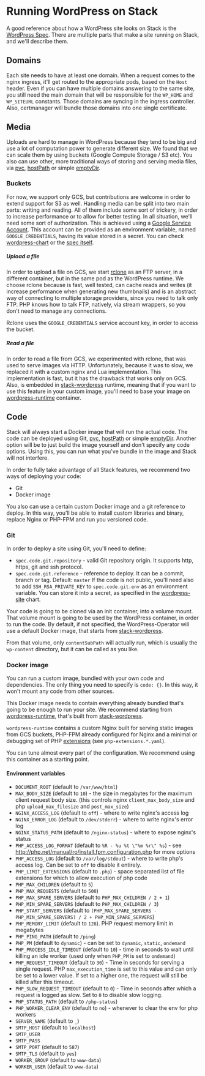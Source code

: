 # Running WordPress on Stack

A good reference about how a WordPress site looks on Stack is the [WordPress Spec](https://github.com/presslabs/wordpress-operator#deploying-a-wordpress-site).
There are multiple parts that make a site running on Stack, and we'll describe them.

## Domains
Each site needs to have at least one domain. When a request comes to the nginx ingress, it'll get routed to the appropriate pods, based on the `Host` header.
Even if you can have multiple domains answering to the same site, you still need the main domain that will be responsible for the `WP_HOME` and `WP_SITEURL` constants.
Those domains are syncing in the ingress controller. Also, certmanager will bundle those domains into one single certificate.

## Media
Uploads are hard to manage in WordPress because they tend to be big and use a lot of computation power to generate different size.
We found that we can scale them by using buckets (Google Compute Storage / S3 etc). You also can use other, more traditional ways of
storing and serving media files, via [pvc](https://kubernetes.io/docs/concepts/storage/persistent-volumes/), [hostPath](https://kubernetes.io/docs/concepts/storage/volumes/#hostpath) or 
simple [emptyDir](https://kubernetes.io/docs/concepts/storage/volumes/#emptydir).

### Buckets

For now, we support only GCS, but contributions are welcome in order to extend support for S3 as well.
Handling media can be split into two main parts: writing and reading. All of them include some sort of trickery, in order to 
increase performance or to allow for better testing.
In all situation, we'll need some sort of authorization. This is achieved using a [Google Service Account](https://cloud.google.com/iam/docs/service-accounts).
This account can be provided as an environment variable, named `GOOGLE_CREDENTIALS`, having its value stored in a secret.
You can check [wordpress-chart](https://github.com/presslabs/wordpress-chart/blob/master/charts/wordpress-site/templates/wordpress.yaml#L45) or 
the [spec itself](https://github.com/presslabs/wordpress-operator/blob/master/README.md).

##### Upload a file

In order to upload a file on GCS, we start [rclone](https://rclone.org/) as an FTP server, in a different container, but in the same pod as the WordPress runtime. We choose rclone because is fast, well tested, can cache reads and writes (it increase performance when generating new thumbnails) and is an abstract way of connecting to multiple storage providers, since you need to talk only FTP. PHP knows how to talk FTP, natively, via stream wrappers, so you don't need to manage any connections.

Rclone uses the `GOOGLE_CREDENTIALS` service account key, in order to access the bucket.

##### Read a file

In order to read a file from GCS, we experimented with rclone, that was used to serve images via HTTP. Unfortunately, because it was to slow, we replaced it with a custom nginx and Lua implementation. This implementation is fast, but it has the drawback that works only on GCS. Also, is embedded in [stack-wordpress](https://github.com/presslabs/stack-wordpress) runtime, meaning that if you want to use this feature in your custom image, you'll need to base your image on [wordpress-runtime](https://quay.io/repository/presslabs/wordpress-runtime) container.

## Code

Stack will always start a Docker image that will run the actual code. The code can be deployed using Git, [pvc](https://kubernetes.io/docs/concepts/storage/persistent-volumes/), [hostPath](https://kubernetes.io/docs/concepts/storage/volumes/#hostpath) or 
simple [emptyDir](https://kubernetes.io/docs/concepts/storage/volumes/#emptydir). Another option will be to just build the image yourself and don't specify any code options. Using this, you can run what you've bundle in the image and Stack will not interfere.


In order to fully take advantage of all Stack features, we recommend two ways of deploying your code:
  * Git
  * Docker image

You also can use a certain custom Docker image and a git reference to deploy. In this way, you'll be able to install custom libraries and binary, replace Nginx or PHP-FPM and run you versioned code.

### Git

In order to deploy a site using Git, you'll need to define:
  * `spec.code.git.repository` - valid Git repository origin. It supports http, https, git and ssh protocol.
  * `spec.code.git.reference` - reference to deploy. It can be a commit, branch or tag. Default: `master`
If the code is not public, you'll need also to add `SSH_RSA_PRIVATE_KEY` to `spec.code.git.env` as an environment variable. You can store it into a secret, as specified in the [wordpress-site](https://github.com/presslabs/stack/blob/master/charts/wordpress-site/templates/wordpress.yaml#L26) chart.

Your code is going to be cloned via an init container, into a volume mount. That volume mount is going to be used by the WordPress container, in order to run the code. By default, if not specified, the WordPress-Operator will use a default Docker image, that starts from [stack-wordpress](https://github.com/presslabs/stack-wordpress/blob/5.2-branch/Dockerfile).

From that volume, only `contentSubPath` will actually run, which is usually the `wp-content` directory, but it can be called as you like.

### Docker image

You can run a custom image, bundled with your own code and dependencies. The only thing you need to specify is `code: {}`. In this way, it won't mount any code from other sources. 

This Docker image needs to contain everything already bundled that's going to be enough to run your site. We recommend starting from [wordpress-runtime](quay.io/presslabs/wordpress-runtime:5.2-7.3.4-r151), that's built from [stack-wordpress](https://github.com/presslabs/stack-wordpress).

`wordpress-runtime` contains a custom Nginx built for serving static images from GCS buckets, PHP-FPM already configured for Nginx and a minimal or debugging set of PHP [extensions](https://github.com/presslabs/stack-wordpress/tree/5.2-branch/hack/docker/build-scripts) (see `php-extensions.*.yaml`).

You can tune almost every part of the configuration. We recommend using this container as a starting point.

#### Environment variables
* `DOCUMENT_ROOT` (default to `/var/www/html`)
* `MAX_BODY_SIZE` (default to `10`) - the size in megabytes for the maximum
  client request body size.  (this controls nginx `client_max_body_size` and
  php
  `upload_max_filesize` and `post_max_size`)
* `NGINX_ACCESS_LOG` (default to `off`) - where to write nginx's access log
* `NGINX_ERROR_LOG` (default to `/dev/stderr`) - where to write nginx's error
  log
* `NGINX_STATUS_PATH` (default to `/nginx-status`) - where to expose nginx's
  status
* `PHP_ACCESS_LOG_FORMAT` (default to `%R - %u %t \"%m %r\" %s`) - see
  http://php.net/manual/ro/install.fpm.configuration.php for more options
* `PHP_ACCESS_LOG` (default to `/var/log/stdout`) - where to write php's
  access log. Can be set to `off` to disable it entirely.
* `PHP_LIMIT_EXTENSIONS` (default to `.php`) - space separated list of file
  extensions for which to allow execution of php code
* `PHP_MAX_CHILDREN` (default to `5`)
* `PHP_MAX_REQUESTS` (default to `500`)
* `PHP_MAX_SPARE_SERVERS` (default to `PHP_MAX_CHILDREN / 2 + 1`)
* `PHP_MIN_SPARE_SERVERS` (default to `PHP_MAX_CHILDREN / 3`)
* `PHP_START_SERVERS` (default to `(PHP_MAX_SPARE_SERVERS - PHP_MIN_SPARE_SERVERS) / 2 + PHP_MIN_SPARE_SERVERS`)
* `PHP_MEMORY_LIMIT` (default to `128`). PHP request memory limit in megabytes
* `PHP_PING_PATH` (default to `/ping`)
* `PHP_PM` (default to `dynamic`) - can be set to `dynamic`, `static`,
  `ondemand`
* `PHP_PROCESS_IDLE_TIMEOUT` (default to `10`) - time in seconds to wait until
  killing an idle worker (used only when `PHP_PM` is set to `ondemand`)
* `PHP_REQUEST_TIMEOUT` (default to `30`) - Time in seconds for serving a
  single request. PHP `max_execution_time` is set to this value and can only
  be set to a lower value. If set to a higher one, the request will still be
  killed after this timeout.
* `PHP_SLOW_REQUEST_TIMEOUT` (default to `0`) - Time in seconds after which a
  request is logged as slow. Set to `0` to disable slow logging.
* `PHP_STATUS_PATH` (default to `/php-status`)
* `PHP_WORKER_CLEAR_ENV` (default to `no`) - whenever to clear the env for php
  workers
* `SERVER_NAME` (default to `_`)
* `SMTP_HOST` (default to `localhost`)
* `SMTP_USER`
* `SMTP_PASS`
* `SMTP_PORT` (default to `587`)
* `SMTP_TLS` (default to `yes`)
* `WORKER_GROUP` (default to `www-data`)
* `WORKER_USER` (default to `www-data`)

